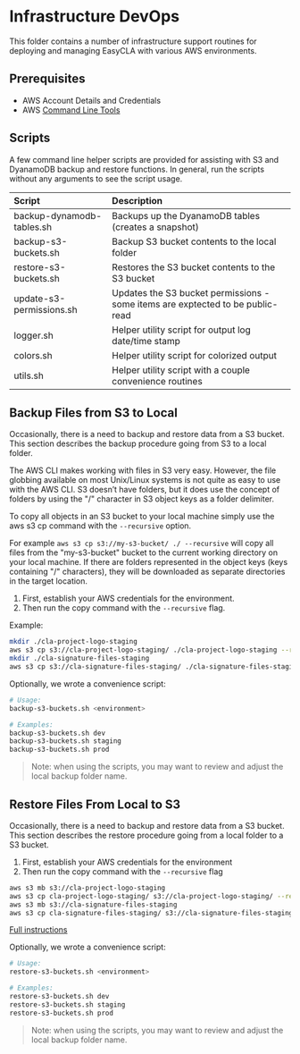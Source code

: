 # Infrastructure DevOps

This folder contains a number of infrastructure support routines for
deploying and managing EasyCLA with various AWS environments.

## Prerequisites

- AWS Account Details and Credentials
- AWS [Command Line Tools](https://aws.amazon.com/cli/)

## Scripts

A few command line helper scripts are provided for assisting with S3 and
DyanamoDB backup and restore functions. In general, run the scripts without any
arguments to see the script usage.

| Script                    | Description |
|:--------------------------|:------------|
| backup-dynamodb-tables.sh | Backups up the DyanamoDB tables (creates a snapshot) |
| backup-s3-buckets.sh      | Backup S3 bucket contents to the local folder |
| restore-s3-buckets.sh     | Restores the S3 bucket contents to the S3 bucket |
| update-s3-permissions.sh  | Updates the S3 bucket permissions - some items are exptected to be public-read |
| logger.sh                 | Helper utility script for output log date/time stamp |
| colors.sh                 | Helper utility script for colorized output |
| utils.sh                  | Helper utility script with a couple convenience routines |

## Backup Files from S3 to Local

Occasionally, there is a need to backup and restore data from a S3 bucket.
This section describes the backup procedure going from S3 to a local folder.

The AWS CLI makes working with files in S3 very easy. However, the file
globbing available on most Unix/Linux systems is not quite as easy to use
with the AWS CLI. S3 doesn’t have folders, but it does use the concept of
folders by using the "/" character in S3 object keys as a folder delimiter.

To copy all objects in an S3 bucket to your local machine simply use the aws
s3 cp command with the `--recursive` option.

For example `aws s3 cp s3://my-s3-bucket/ ./ --recursive` will copy all
files from the "my-s3-bucket" bucket to the current working directory on
your local machine. If there are folders represented in the object keys (keys
containing "/" characters), they will be downloaded as separate directories
in the target location.

1. First, establish your AWS credentials for the environment.
2. Then run the copy command with the `--recursive` flag.

Example:

```bash
mkdir ./cla-project-logo-staging
aws s3 cp s3://cla-project-logo-staging/ ./cla-project-logo-staging --recursive
mkdir ./cla-signature-files-staging
aws s3 cp s3://cla-signature-files-staging/ ./cla-signature-files-staging --recursive
```

Optionally, we wrote a convenience script:

```bash
# Usage:
backup-s3-buckets.sh <environment>

# Examples:
backup-s3-buckets.sh dev
backup-s3-buckets.sh staging
backup-s3-buckets.sh prod
```

> Note: when using the scripts, you may want to review and adjust the local
> backup folder name.

## Restore Files From Local to S3

Occasionally, there is a need to backup and restore data from a S3 bucket.
This section describes the restore procedure going from a local folder to a
S3 bucket.

1. First, establish your AWS credentials for the environment
1. Then run the copy command with the `--recursive` flag

```bash
aws s3 mb s3://cla-project-logo-staging
aws s3 cp cla-project-logo-staging/ s3://cla-project-logo-staging/ --recursive
aws s3 mb s3://cla-signature-files-staging
aws s3 cp cla-signature-files-staging/ s3://cla-signature-files-staging/ --recursive
```

[Full instructions](https://aws.amazon.com/getting-started/tutorials/backup-to-s3-cli/)

Optionally, we wrote a convenience script:

```bash
# Usage:
restore-s3-buckets.sh <environment>

# Examples:
restore-s3-buckets.sh dev
restore-s3-buckets.sh staging
restore-s3-buckets.sh prod
```

> Note: when using the scripts, you may want to review and adjust the local
> backup folder name.

